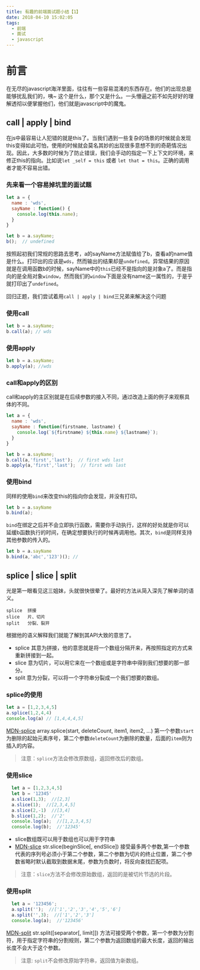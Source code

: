 ```yaml
---
title: 有趣的前端面试题小结【1】
date: 2018-04-10 15:02:05
tags:
  - 前端
  - 面试
  - javascript
---
```




# 前言
在无尽的javascript海洋里面，往往有一些容易混淆的东西存在。他们的出现总是能够扰乱我们的，咦~ 这个是什么，那个又是什么。一头懵逼之前不如先好好的理解透彻以便掌握他们，他们就是javascript中的魔鬼。

## call | apply | bind
在js中最容易让人犯错的就是this了。当我们遇到一些复杂的场景的时候就会发现this变得如此可怕，使用的时候就会莫名其妙的出现很多意想不到的奇葩情况出现。因此，大多数的时候为了防止错误，我们会手动的指定一下上下文的环境，来修正this的指向。比如说`let _self = this` 或者 `let that = this`。正确的调用者才能不容易出错。

### 先来看一个容易掉坑里的面试题

``` js
let a = {
  name : 'wds',
  sayName : function() {
    console.log(this.name);
  }
}

let b = a.sayName;
b();  // undefined
```

按照起初我们常规的思路去思考，a的sayName方法赋值给了b，查看a的name值是什么。打印出的应该是`wds`，然而输出的结果却是`undefined`。异常结果的原因就是在调用函数b的时候，sayName中的`this`已经不是指向的是对象a了。而是指向的是全局对象`window`，然而我们的`window`下面是没有name这一属性的，于是乎就打印出了`undefined`。

回归正题，我们尝试着用`call | apply | bind`三兄弟来解决这个问题

### 使用call

``` js
let b = a.sayName;
b.call(a); // wds
```

### 使用apply

``` js
let b = a.sayName;
b.apply(a); //wds 
```

### call和apply的区别
call和apply的主区别就是在后续参数的接入不同，通过改造上面的例子来观察具体的不同。
``` js
let a = {
  name : 'wds',
  sayName : function(firstname, lastname) {
    console.log(`${firstname} ${this.name} ${lastname}`);
  }
}

let b = a.sayName;
b.call(a,'first','last');  // first wds last
b.apply(a,'first','last');  // first wds last
```

### 使用bind

同样的使用`bind`来改变this的指向你会发现，并没有打印。

``` js
let b = a.sayName
b.bind(a);
```

`bind`在绑定之后并不会立即执行函数，需要你手动执行，这样的好处就是你可以延缓b函数执行的时间，在确定想要执行的时候再调用他。其次，`bind`是同样支持其他参数的传入的。

``` js
let b = a.sayName
b.bind(a,'abc','123')(); // 
```
## splice | slice | split

光是第一眼看见这三姐妹，头就很快很晕了。最好的方法从简入深先了解单词的语义。

```
splice  拼接
slice   片、切片
split   分裂、裂开
```

根据他的语义解释我们就能了解到其API大致的意思了。
* splice  其意为拼接，他的意思就是将一个数组分隔开来，再按照指定的方式来重新拼接到一起。
* slice   意为切片，可以用它来在一个数组或是字符串中得到我们想要的那一部分。
* split   意为分裂，可以将一个字符串分裂成一个我们想要的数组。

### splice的使用

``` js
let a = [1,2,3,4,5]
a.splice(1,2,4,4)
console.log(a) // [1,4,4,4,5]
```

[MDN-splice](https://developer.mozilla.org/zh-CN/docs/Web/JavaScript/Reference/Global_Objects/Array/splice) array.splice(start, deleteCount, item1, item2, ...) 第一个参数`start`为删除的起始元素序号，第二个参数`deleteCount`为删除的数量，后面的`item`则为插入的内容。

> 注意：`splice`方法会修改原数组，返回修改后的数组。

### 使用slice

``` js
  let a = [1,2,3,4,5]
  let b = '12345'
  a.slice(1,3);  //[2,3]
  a.slice(1);  //[2,3,4,5]
  a.slice(2,-1)  //[3,4]
  b.slice(1,2);  //'2'
  console.log(a);  //[1,2,3,4,5]
  console.log(b);  //'12345'
```
* slice数组既可以用于数组也可以用于字符串
* [MDN-slice](https://developer.mozilla.org/zh-CN/docs/Web/JavaScript/Reference/Global_Objects/String/slice) str.slice(beginSlice[, endSlice]) 接受最多两个参数,第一个参数代表的序列号必须小于第二个参数，第二个参数为切片的终止位置，第二个参数省略时默认截取到数据末尾，参数为负数时，将反向查找匹配项。

> 注意：`slice`方法不会修改原始数组，返回的是被切片节选的片段。

### 使用split

``` js
  let a = '123456';
  a.split('');  //['1','2','3','4','5','6']
  a.split('',3);  //['1','2','3']
  console.log(a);  //'123456'
```
[MDN-split](https://developer.mozilla.org/zh-CN/docs/Web/JavaScript/Reference/Global_Objects/String/split) str.split([separator[, limit]]) 方法可接受两个参数，第一个参数为分割符，用于指定字符串的分割规则，第二个参数为返回数组的最大长度，返回的输出长度不会大于这个参数。

> 注意: `split`不会修改原始字符串，返回值为新数组。